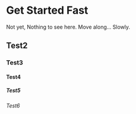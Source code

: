 # Get Started Fast
Not yet, Nothing to see here. Move along... Slowly.

## Test2
### Test3
#### Test4
##### Test5
###### Test6
